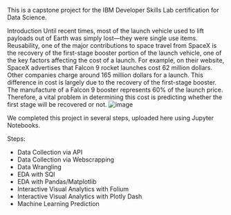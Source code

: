 This is a capstone project for the IBM Developer Skills Lab certification for Data Science.

Introduction 
Until recent times, most of the launch vehicle used to lift payloads out of Earth was simply lost—they were single use items. Reusability, one of the major contributions to space travel from SpaceX is the recovery of the first-stage booster portion of the launch vehicle, one of the key factors affecting the cost of a launch.
For example, on their website, SpaceX advertises that Falcon 9 rocket launches cost 62 million dollars. Other companies charge around 165 million dollars for a launch. This difference in cost is largely due to the recovery of the first-stage booster. 
The manufacture of a Falcon 9 booster represents 60% of the launch price.
Therefore, a vital problem in determining this cost is predicting whether the first stage will be recovered or not.
![image](https://github.com/disguyindisguise/Falcon-9-Reusability/assets/112595236/f45715a1-59ef-4dac-9380-04b0317a76af)


We completed this project in several steps, uploaded here using Jupyter Notebooks.

Steps:
- Data Collection via API
- Data Collection via Webscrapping
- Data Wrangling
- EDA with SQl
- EDA with Pandas/Matplotlib
- Interactive Visual Analytics with Folium
- Interactive Visual Analytics with Plotly Dash
- Machine Learning Prediction
